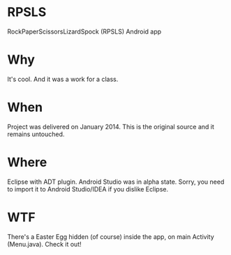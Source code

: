 # RPSLS
RockPaperScissorsLizardSpock (RPSLS) Android app

# Why
It's cool. And it was a work for a class.

# When
Project was delivered on January 2014. This is the original source and it remains untouched.

# Where
Eclipse with ADT plugin. Android Studio was in alpha state.
Sorry, you need to import it to Android Studio/IDEA if you dislike Eclipse.

# WTF
There's a Easter Egg hidden (of course) inside the app, on main Activity (Menu.java). Check it out!
